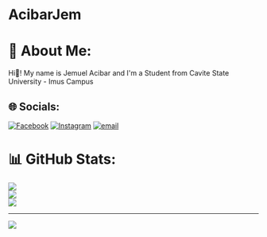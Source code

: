 # AcibarJem

# 💫 About Me:
Hi👋! My name is Jemuel Acibar and I'm a Student from Cavite State University - Imus Campus


## 🌐 Socials:
[![Facebook](https://img.shields.io/badge/Facebook-%231877F2.svg?logo=Facebook&logoColor=white)](https://facebook.com/www.faceboom.com/jemuelacibar4 ) [![Instagram](https://img.shields.io/badge/Instagram-%23E4405F.svg?logo=Instagram&logoColor=white)](https://instagram.com/imwel4) [![email](https://img.shields.io/badge/Email-D14836?logo=gmail&logoColor=white)](mailto:jembeniga4@gmail.com) 
# 📊 GitHub Stats:
![](https://github-readme-stats.vercel.app/api?username=Acibar&theme=dark&hide_border=false&include_all_commits=false&count_private=false)<br/>
![](https://nirzak-streak-stats.vercel.app/?user=Acibar&theme=dark&hide_border=false)<br/>
![](https://github-readme-stats.vercel.app/api/top-langs/?username=Acibar&theme=dark&hide_border=false&include_all_commits=false&count_private=false&layout=compact)

---
[![](https://visitcount.itsvg.in/api?id=Acibar&icon=0&color=0)](https://visitcount.itsvg.in)

<!-- Proudly created with GPRM ( https://gprm.itsvg.in ) -->
